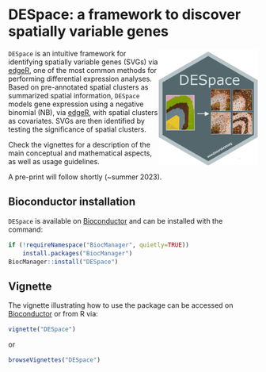 # DESpace: a framework to discover spatially variable genes

<img src="inst/extdata/DESpace.png" width="200" align="right"/>

`DESpace` is an intuitive framework for identifying spatially variable genes (SVGs) via [edgeR](https://bioconductor.org/packages/release/bioc/html/edgeR.html), one of the most common methods for performing differential expression analyses. Based on pre-annotated spatial clusters as summarized spatial information, `DESpace` models gene expression using a negative binomial (NB), via [edgeR](https://bioconductor.org/packages/release/bioc/html/edgeR.html), with spatial clusters as covariates.
SVGs are then identified by testing the significance of spatial clusters.

Check the vignettes for a description of the main conceptual and mathematical aspects, as well as usage guidelines.

A pre-print will follow shortly (~summer 2023).

## Bioconductor installation 
`DESpace` is available on [Bioconductor](https://bioconductor.org/packages/DESpace) and can be installed with the command:
``` r
if (!requireNamespace("BiocManager", quietly=TRUE))
    install.packages("BiocManager")
BiocManager::install("DESpace")
```

## Vignette
The vignette illustrating how to use the package can be accessed on 
[Bioconductor](https://bioconductor.org/packages/DESpace)
or from R via:
``` r
vignette("DESpace")
```
or
``` r
browseVignettes("DESpace")
```
